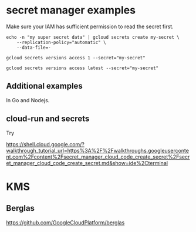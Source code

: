 # secret manager examples

Make sure your IAM has sufficient permission to read the secret first.


```
echo -n "my super secret data" | gcloud secrets create my-secret \
	--replication-policy="automatic" \
	--data-file=-

gcloud secrets versions access 1 --secret="my-secret"

gcloud secrets versions access latest --secret="my-secret"
```

## Additional examples

In Go and Nodejs.

## cloud-run and secrets

Try 

https://shell.cloud.google.com/?walkthrough_tutorial_url=https%3A%2F%2Fwalkthroughs.googleusercontent.com%2Fcontent%2Fsecret_manager_cloud_code_create_secret%2Fsecret_manager_cloud_code_create_secret.md&show=ide%2Cterminal

# KMS

## Berglas 

https://github.com/GoogleCloudPlatform/berglas
